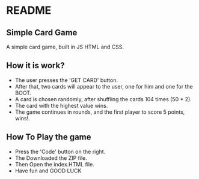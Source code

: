 # README


## Simple Card Game

A simple card game, built in JS HTML and CSS.

## How it is work?

- The user presses the 'GET CARD' button.
- After that, two cards will appear to the user, one for him and one for the BOOT.
- A card is chosen randomly, after shuffling the cards 104 times (50 * 2).
- The card with the highest value wins.
- The game continues in rounds, and the first player to score 5 points, wins!.


## How To Play the game

- Press the 'Code' button on the right.
- The Downloaded the ZIP file.
- Then Open the index.HTML file.
- Have fun and GOOD LUCK
